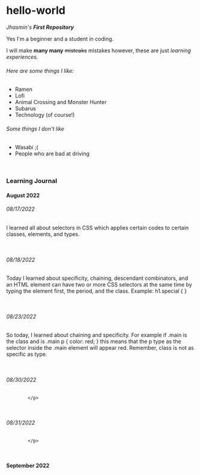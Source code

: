 # hello-world
*Jhasmin's* **_First Repository_**

Yes I'm a beginner and a student in coding. 

I will make **many many** ~~misteaks~~ mistakes however, these are just _learning experiences._ 

<h6>Here are some things I like:</h6>
   <ul>
     <li>Ramen</li>
     <li>Lofi</li>
     <li>Animal Crossing and Monster Hunter</li>
     <li>Subarus</li>
     <li>Technology (of course!)</li>
   </ul>
   
<h6>Some things I don't like</h6>
  <ul>
    <li>Wasabi ;(</li>
    <li>People who are bad at driving</li>
  </ul>

<main>

<br>
   <body>
      <h3>Learning Journal</h3>
      <h4>August 2022</h4>
         <h6>08/17/2022</h6>
            <p>
               I learned all about selectors in CSS which applies certain codes to certain classes, elements, and types.
            </p>
<br>
         <h6>08/18/2022</h6>
            <p>
               Today I learned about specificity, chaining, descendant combinators, and an HTML element can have two or more CSS selectors at the same time by typing
               the element first, the period, and the class. Example: h1.special { }
            </p>
<br>
         <h6>08/23/2022</h6>
            <p>
               So today, I learned about chaining and specificity. For example if .main is the class and is .main p { color: red; } this means that the p type as the 
               selector inside the .main element will appear red. Remember, class is not as specific as type. 
            </p>
<br>
         <h6>08/30/2022</h6>
            <p>
            
            </p>
<br>
         <h6>08/31/2022</h6>
            <p>
            
            </p> 
<br>
      <h4>September 2022</h4>
    
</main>
